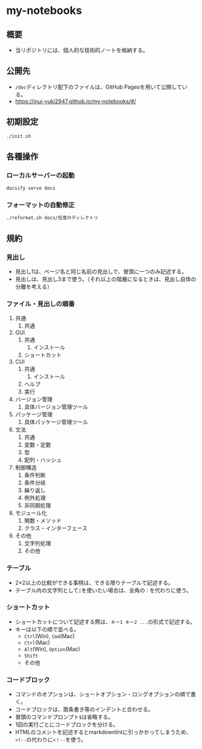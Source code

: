# my-notebooks

## 概要

- 当リポジトリには、個人的な技術的ノートを格納する。

## 公開先

- `/doc`ディレクトリ配下のファイルは、GitHub Pagesを用いて公開している。
- https://inui-yuki2947.github.io/my-notebooks/#/

## 初期設定

```bash
./init.sh
```

## 各種操作

### ローカルサーバーの起動

```bash
docsify serve docs
```

### フォーマットの自動修正

```bash
./reformat.sh docs/任意のディレクトリ
```

## 規約

### 見出し

- 見出し1は、ページ名と同じ名前の見出しで、冒頭に一つのみ記述する。
- 見出しは、見出し3まで使う。（それ以上の階層になるときは、見出し自体の分離を考える）

### ファイル・見出しの順番

1. 共通
    1. 共通
2. GUI
    1. 共通
       1. インストール
    2. ショートカット
3. CUI
    1. 共通
       1. インストール
    2. ヘルプ
    3. 実行
4. バージョン管理
    1. 具体バージョン管理ツール
5. パッケージ管理
    1. 具体パッケージ管理ツール
6. 文法
    1. 共通
    2. 変数・定数
    3. 型
    4. 配列・ハッシュ
7. 制御構造
    1. 条件判断
    2. 条件分岐
    3. 繰り返し
    4. 例外処理
    5. 非同期処理
8. モジュール化
    1. 関数・メソッド
    2. クラス・インターフェース
9. その他
    1. 文字列処理
    2. その他

### テーブル

- 2×2以上の比較ができる事柄は、できる限りテーブルで記述する。
- テーブル内の文字列として`|`を使いたい場合は、全角の`｜`を代わりに使う。

### ショートカット

- ショートカットについて記述する際は、`キー1 キー2 ...`の形式で記述する。
- キーは以下の順で並べる。
  - `Ctrl`(Win), `Cmd`(Mac)
  - `Ctrl`(Mac)
  - `Alt`(Win), `Option`(Mac)
  - `Shift`
  - その他

### コードブロック

- コマンドのオプションは、ショートオプション・ロングオプションの順で書く。
- コードブロックは、箇条書き等のインデントと合わせる。
- 冒頭のコマンドプロンプト`$`は省略する。
- 1回の実行ごとにコードブロックを分ける。
- HTMLのコメントを記述するとmarkdownlintに引っかかってしまうため、`<!--`の代わりに`<！--`を使う。

